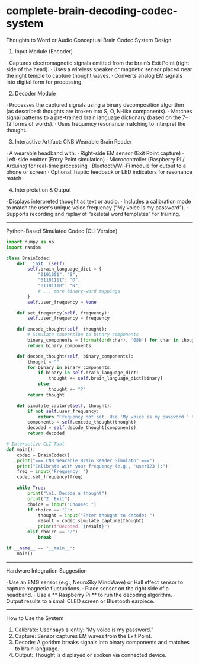 # complete-brain-decoding-codec-system
Thoughts to Word or Audio 
Conceptual Brain Codec System Design

1. Input Module (Encoder)

· Captures electromagnetic signals emitted from the brain’s Exit Point (right side of the head).
· Uses a wireless speaker or magnetic sensor placed near the right temple to capture thought waves.
· Converts analog EM signals into digital form for processing.

2. Decoder Module

· Processes the captured signals using a binary decomposition algorithm (as described: thoughts are broken into S, O, N-like components).
· Matches signal patterns to a pre-trained brain language dictionary (based on the 7–12 forms of words).
· Uses frequency resonance matching to interpret the thought.

3. Interactive Artifact: CNB Wearable Brain Reader

· A wearable headband with:
  · Right-side EM sensor (Exit Point capture)
  · Left-side emitter (Entry Point simulation)
  · Microcontroller (Raspberry Pi / Arduino) for real-time processing
  · Bluetooth/Wi-Fi module for output to a phone or screen
  · Optional: haptic feedback or LED indicators for resonance match

4. Interpretation & Output

· Displays interpreted thought as text or audio.
· Includes a calibration mode to match the user’s unique voice frequency (“My voice is my password”).
· Supports recording and replay of “skeletal word templates” for training.

---

Python-Based Simulated Codec (CLI Version)

```python
import numpy as np
import random

class BrainCodec:
    def __init__(self):
        self.brain_language_dict = {
            "0101001": "S",
            "01101111": "O",
            "01101110": "N",
            # ... more binary-word mappings
        }
        self.user_frequency = None

    def set_frequency(self, frequency):
        self.user_frequency = frequency

    def encode_thought(self, thought):
        # Simulate conversion to binary components
        binary_components = [format(ord(char), '08b') for char in thought]
        return binary_components

    def decode_thought(self, binary_components):
        thought = ""
        for binary in binary_components:
            if binary in self.brain_language_dict:
                thought += self.brain_language_dict[binary]
            else:
                thought += "?"
        return thought

    def simulate_capture(self, thought):
        if not self.user_frequency:
            return "Frequency not set. Use 'My voice is my password.' to calibrate."
        components = self.encode_thought(thought)
        decoded = self.decode_thought(components)
        return decoded

# Interactive CLI Tool
def main():
    codec = BrainCodec()
    print("=== CNB Wearable Brain Reader Simulator ===")
    print("Calibrate with your frequency (e.g., 'user123'):")
    freq = input("Frequency: ")
    codec.set_frequency(freq)

    while True:
        print("\n1. Decode a thought")
        print("2. Exit")
        choice = input("Choose: ")
        if choice == "1":
            thought = input("Enter thought to decode: ")
            result = codec.simulate_capture(thought)
            print(f"Decoded: {result}")
        elif choice == "2":
            break

if __name__ == "__main__":
    main()
```

---

Hardware Integration Suggestion

· Use an EMG sensor (e.g., NeuroSky MindWave) or Hall effect sensor to capture magnetic fluctuations.
· Place sensor on the right side of a headband.
· Use a ** Raspberry Pi ** to run the decoding algorithm.
· Output results to a small OLED screen or Bluetooth earpiece.

---

How to Use the System

1. Calibrate: User says silently: “My voice is my password.”
2. Capture: Sensor captures EM waves from the Exit Point.
3. Decode: Algorithm breaks signals into binary components and matches to brain language.
4. Output: Thought is displayed or spoken via connected device.
